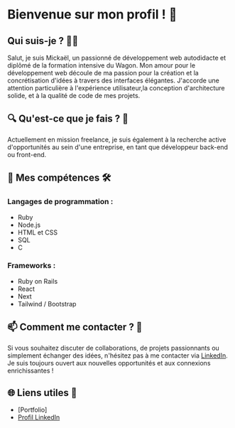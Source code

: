 # Bienvenue sur mon profil ! 🚀

## Qui suis-je ? 🧑‍💻

Salut, je suis Mickaël, un passionné de développement web autodidacte et diplômé de la formation intensive du Wagon. 
Mon amour pour le développement web découle de ma passion pour la création et la concrétisation d'idées à travers des interfaces élégantes. 
J'accorde une attention particulière à l'expérience utilisateur,la conception d'architecture solide, et à la qualité de code de mes projets.

## 🔍 Qu'est-ce que je fais ? 💼

Actuellement en mission freelance, je suis également à la recherche active d'opportunités au sein d'une entreprise, en tant que développeur back-end ou front-end.

## 🚀 Mes compétences 🛠️

### Langages de programmation :
- Ruby
- Node.js
- HTML et CSS 
- SQL 
- C 

### Frameworks :
- Ruby on Rails 
- React
- Next
- Tailwind / Bootstrap

## 📫 Comment me contacter ? 📧

Si vous souhaitez discuter de collaborations, de projets passionnants ou simplement échanger des idées, n'hésitez pas à me contacter via [LinkedIn](www.linkedin.com/in/mickaël-riss). Je suis toujours ouvert aux nouvelles opportunités et aux connexions enrichissantes !

## 🌐 Liens utiles 🔗

- [Portfolio]
- [Profil LinkedIn](www.linkedin.com/in/mickaël-riss)
